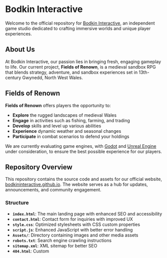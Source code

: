 # Bodkin Interactive

Welcome to the official repository for [Bodkin Interactive](https://bodkininteractive.github.io/), an independent game studio dedicated to crafting immersive worlds and unique player experiences.

## About Us

At Bodkin Interactive, our passion lies in bringing fresh, engaging gameplay to life. Our current project, **Fields of Renown**, is a medieval sandbox RPG that blends strategy, adventure, and sandbox experiences set in 13th-century Gwynedd, North West Wales.

## Fields of Renown

**Fields of Renown** offers players the opportunity to:

- **Explore** the rugged landscapes of medieval Wales
- **Engage** in activities such as fishing, farming, and trading
- **Develop** skills and level up various abilities
- **Experience** dynamic weather and seasonal changes
- **Participate** in combat scenarios to defend your holdings

We are currently evaluating game engines, with [Godot](https://godotengine.org/) and [Unreal Engine](https://www.unrealengine.com/) under consideration, to ensure the best possible experience for our players.

## Repository Overview

This repository contains the source code and assets for our official website, [bodkininteractive.github.io](https://bodkininteractive.github.io/). The website serves as a hub for updates, announcements, and community engagement.

### Structure

- **`index.html`**: The main landing page with enhanced SEO and accessibility
- **`contact.html`**: Contact form for inquiries with improved UX
- **`style.css`**: Optimized stylesheets with CSS custom properties
- **`script.js`**: Enhanced JavaScript with better error handling
- **`Assets/`**: Directory containing images and other media assets
- **`robots.txt`**: Search engine crawling instructions
- **`sitemap.xml`**: XML sitemap for better SEO
- **`404.html`**: Custom
